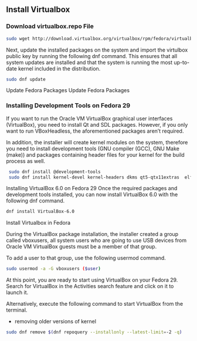 ## Install Virtualbox 


### Download virtualbox.repo File

````bash
sudo wget http://download.virtualbox.org/virtualbox/rpm/fedora/virtualbox.repo -P /etc/yum.repos.d/
````

Next, update the installed packages on the system and import the virtulbox public key by running the following dnf command. This ensures that all system updates are installed and that the system is running the most up-to-date kernel included in the distribution.


````bash
sudo dnf update 
````
Update Fedora Packages
Update Fedora Packages

### Installing Development Tools on Fedora 29

If you want to run the Oracle VM VirtualBox graphical user interfaces (VirtualBox), you need to install Qt and SDL packages. However, if you only want to run VBoxHeadless, the aforementioned packages aren’t required.

In addition, the installer will create kernel modules on the system, therefore you need to install development tools (GNU compiler (GCC), GNU Make (make)) and packages containing header files for your kernel for the build process as well.

````bash
 sudo dnf install @development-tools
 sudo dnf install kernel-devel kernel-headers dkms qt5-qtx11extras  elfutils-libelf-devel zlib-devel
````

Installing VirtualBox 6.0 on Fedora 29
Once the required packages and development tools installed, you can now install VirtualBox 6.0 with the following dnf command.

```bash
dnf install VirtualBox-6.0
```

Install Virtualbox in Fedora

During the VirtualBox package installation, the installer created a group called vboxusers, all system users who are going to use USB devices from Oracle VM VirtualBox guests must be a member of that group.

To add a user to that group, use the following usermod command.

````bash
sudo usermod -a -G vboxusers ($user)
````

At this point, you are ready to start using VirtualBox on your Fedora 29. Search for VirtualBox in the Activities search feature and click on it to launch it.

Alternatively, execute the following command to start VirtualBox from the terminal.

+ removing older versions of kernel

````bash
sudo dnf remove $(dnf repoquery --installonly --latest-limit=-2 -q)
````